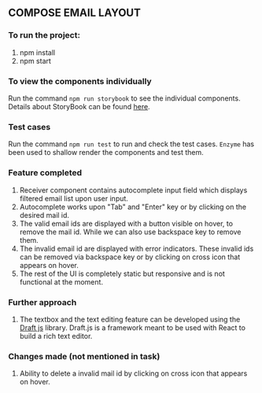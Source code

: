 ## COMPOSE EMAIL LAYOUT

### To run the project:

1. npm install
2. npm start

### To view the components individually

Run the command `npm run storybook` to see the individual components. Details about StoryBook can be found [here](https://storybook.js.org/).

### Test cases

Run the command `npm run test` to run and check the test cases. `Enzyme` has been used to shallow render the components and test them.

### Feature completed

1. Receiver component contains autocomplete input field which displays filtered email list upon user input.
2. Autocomplete works upon "Tab" and "Enter" key or by clicking on the desired mail id.
3. The valid email ids are displayed with a button visible on  hover, to remove the mail id. While we can also use backspace key to remove them.
4. The invalid email id are displayed with error indicators. These invalid ids can be removed via backspace key or by clicking on cross icon that appears on hover.
5. The rest of the UI is completely static but responsive and is not functional at the moment.

### Further approach

1. The textbox and the text editing feature can be developed using the [Draft js](https://draftjs.org/) library. Draft.js is a framework meant to be used with React to build a rich text editor.

### Changes made (not mentioned in task)

1. Ability to delete a invalid mail id by clicking on cross icon that appears on hover.
